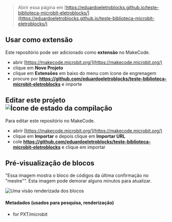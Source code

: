 
> Abrir essa página em [https://eduardoeletroblocks.github.io/teste-biblioteca-microbit-eletroblocks/](https://eduardoeletroblocks.github.io/teste-biblioteca-microbit-eletroblocks/)

## Usar como extensão

Este repositório pode ser adicionado como **extensão** no MakeCode.

* abrir [https://makecode.microbit.org/](https://makecode.microbit.org/)
* clique em **Novo Projeto**
* clique em **Extensões** em baixo do menu com ícone de engrenagem
* procure por **https://github.com/eduardoeletroblocks/teste-biblioteca-microbit-eletroblocks** e importe

## Editar este projeto ![Ícone de estado da compilação](https://github.com/eduardoeletroblocks/teste-biblioteca-microbit-eletroblocks/workflows/MakeCode/badge.svg)

Para editar este repositório no MakeCode.

* abrir [https://makecode.microbit.org/](https://makecode.microbit.org/)
* clique em **Importar** e depois clique em **Importar URL**
* cole **https://github.com/eduardoeletroblocks/teste-biblioteca-microbit-eletroblocks** e clique em importar

## Pré-visualização de blocos

"Essa imagem mostra o bloco de códigos da última confirmação no "mestre"".
Esta imagem pode demorar alguns minutos para atualizar.

![Uma visão renderizada dos blocos](https://github.com/eduardoeletroblocks/teste-biblioteca-microbit-eletroblocks/raw/master/.github/makecode/blocks.png)

#### Metadados (usados para pesquisa, renderização)

* for PXT/microbit
<script src="https://makecode.com/gh-pages-embed.js"></script><script>makeCodeRender("{{ site.makecode.home_url }}", "{{ site.github.owner_name }}/{{ site.github.repository_name }}");</script>
